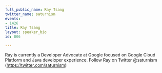 ```yaml
---
full_public_name: Ray Tsang
twitter_name: saturnism
events:
- 1426
title: Ray Tsang
layout: speaker_bio
id: 806

---
```

Ray is currently a Developer Advocate at Google focused on Google Cloud Platform and Java developer experience. Follow Ray on Twitter @saturnism (https://twitter.com/saturnism)